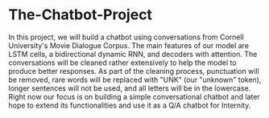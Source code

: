 # The-Chatbot-Project

In this project, we will build a chatbot using conversations from Cornell University's Movie Dialogue Corpus. The main features of our model are LSTM cells, a bidirectional dynamic RNN, and decoders with attention.
The conversations will be cleaned rather extensively to help the model to produce better responses. As part of the cleaning process, punctuation will be removed, rare words will be replaced with "UNK" (our "unknown" token), longer sentences will not be used, and all letters will be in the lowercase.
Right now our focus is on building a simple conversational chatbot and later hope to extend its functionalities and use it as a Q/A chatbot for Internity.

